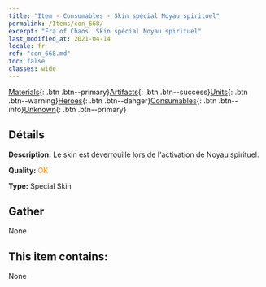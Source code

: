 ```yaml
---
title: "Item - Consumables - Skin spécial Noyau spirituel"
permalink: /Items/con_668/
excerpt: "Era of Chaos  Skin spécial Noyau spirituel"
last_modified_at: 2021-04-14
locale: fr
ref: "con_668.md"
toc: false
classes: wide
---
```

 [Materials](/fr/Items/){: .btn .btn--primary}[Artifacts](/fr/Items/Artifacts/){: .btn .btn--success}[Units](/fr/Items/Units/){: .btn .btn--warning}[Heroes](/fr/Items/Heroes/){: .btn .btn--danger}[Consumables](/fr/Items/Consumables/){: .btn .btn--info}[Unknown](/fr/Items/Unknown/){: .btn .btn--primary}

## Détails
 **Description:** Le skin est déverrouillé lors de l'activation de Noyau spirituel.

 **Quality:** <span style="color: #FF8C00">OK</span>

 **Type:** Special Skin

## Gather

  None

## This item contains:

  None

